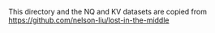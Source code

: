This directory and the NQ and KV datasets are copied from https://github.com/nelson-liu/lost-in-the-middle
